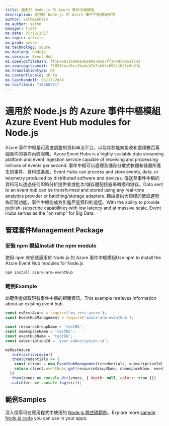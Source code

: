```yaml
---
title: 適用於 Node.js 的 Azure 事件中樞模組
description: 適用於 Node.js 的 Azure 事件中樞模組參考
author: sethmanheim
ms.author: sethm
manager: timlt
ms.date: 07/18/2017
ms.topic: article
ms.prod: azure
ms.technology: azure
ms.devlang: nodejs
ms.service: Event Hub
ms.openlocfilehash: ff167e911b68b82b880e792e7ff2649cbe5af342
ms.sourcegitcommit: 75051fec38cc3be4cb7d7cb6fc695c162fc0e91b
ms.translationtype: HT
ms.contentlocale: zh-TW
ms.lasthandoff: 05/17/2018
ms.locfileid: "34260381"
---
```

# <a name="azure-event-hub-modules-for-nodejs"></a><span data-ttu-id="280ce-103">適用於 Node.js 的 Azure 事件中樞模組</span><span class="sxs-lookup"><span data-stu-id="280ce-103">Azure Event Hub modules for Node.js</span></span>

<span data-ttu-id="280ce-104">Azure 事件中樞是可高度調整的資料串流平台，以及每秒能夠接收和處理數百萬個事件的事件內嵌服務。</span><span class="sxs-lookup"><span data-stu-id="280ce-104">Azure Event Hubs is a highly scalable data streaming platform and event ingestion service capable of receiving and processing millions of events per second.</span></span> <span data-ttu-id="280ce-105">事件中樞可以處理及儲存分散式軟體和裝置所產生的事件、資料或遙測。</span><span class="sxs-lookup"><span data-stu-id="280ce-105">Event Hubs can process and store events, data, or telemetry produced by distributed software and devices.</span></span> <span data-ttu-id="280ce-106">傳送至事件中樞的資料可以透過任何即時分析提供者或批次/儲存體配接器來轉換和儲存。</span><span class="sxs-lookup"><span data-stu-id="280ce-106">Data sent to an event hub can be transformed and stored using any real-time analytics provider or batching/storage adapters.</span></span> <span data-ttu-id="280ce-107">藉由提供大規模的低延遲發佈訂閱功能，事件中樞能成為引進巨量資料的途徑。</span><span class="sxs-lookup"><span data-stu-id="280ce-107">With the ability to provide publish-subscribe capabilities with low latency and at massive scale, Event Hubs serves as the "on ramp" for Big Data.</span></span>

## <a name="management-package"></a><span data-ttu-id="280ce-108">管理套件</span><span class="sxs-lookup"><span data-stu-id="280ce-108">Management Package</span></span>

### <a name="install-the-npm-module"></a><span data-ttu-id="280ce-109">安裝 npm 模組</span><span class="sxs-lookup"><span data-stu-id="280ce-109">Install the npm module</span></span> 

<span data-ttu-id="280ce-110">使用 npm 來安裝適用於 Node.js 的 Azure 事件中樞模組</span><span class="sxs-lookup"><span data-stu-id="280ce-110">Use npm to install the Azure Event Hub modules for Node.js</span></span>

```bash
npm install azure-arm-eventhub
```

### <a name="example"></a><span data-ttu-id="280ce-111">範例</span><span class="sxs-lookup"><span data-stu-id="280ce-111">Example</span></span>

<span data-ttu-id="280ce-112">此範例會擷取現有事件中樞的相關資訊。</span><span class="sxs-lookup"><span data-stu-id="280ce-112">This example retrieves information about an existing event hub.</span></span>

```javascript
const msRestAzure = require('ms-rest-azure');
const EventHubManagement = require('azure-arm-eventhub');

const resourceGroupName = 'testRG';
const namespaceName = 'testNS';
const eventHubName = 'testEH';
const subscriptionId = 'your-subscription-id';

msRestAzure
  .interactiveLogin()
  .then(credentials => {
    const client = new EventHubManagement(credentials, subscriptionId);
    return client.eventHubs.get(resourceGroupName, namespaceName, eventHubName);
  })
  .then(zones => console.dir(zones, { depth: null, colors: true }))
  .catch(err => console.log(err));
```

## <a name="samples"></a><span data-ttu-id="280ce-113">範例</span><span class="sxs-lookup"><span data-stu-id="280ce-113">Samples</span></span>

<span data-ttu-id="280ce-114">深入探索可在應用程式中使用的 [Node.js 程式碼範例](https://azure.microsoft.com/resources/samples/?platform=nodejs)。</span><span class="sxs-lookup"><span data-stu-id="280ce-114">Explore more [sample Node.js code](https://azure.microsoft.com/resources/samples/?platform=nodejs) you can use in your apps.</span></span>
